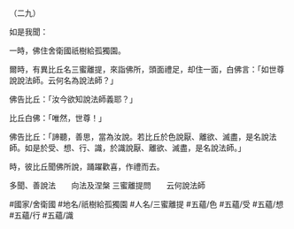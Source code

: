 （二九）

如是我聞：

一時，佛住舍衛國祇樹給孤獨園。

爾時，有異比丘名三蜜離提，來詣佛所，頭面禮足，却住一面，白佛言：「如世尊說說法師。云何名為說法師？」

佛告比丘：「汝今欲知說法師義耶？」

比丘白佛：「唯然，世尊！」

佛告比丘：「諦聽，善思，當為汝說。若比丘於色說厭、離欲、滅盡，是名說法師。如是於受、想、行、識，於識說厭、離欲、滅盡，是名說法師。」

時，彼比丘聞佛所說，踊躍歡喜，作禮而去。

多聞、善說法　　向法及涅槃
三蜜離提問　　云何說法師

#國家/舍衛國
#地名/祇樹給孤獨園
#人名/三蜜離提
#五蘊/色
#五蘊/受
#五蘊/想
#五蘊/行
#五蘊/識

